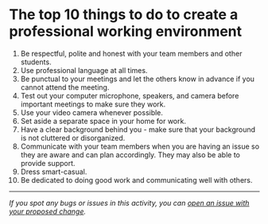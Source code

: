 # The top 10 things to do to create a professional working environment


1. Be respectful, polite and honest with your team members and other students.
2. Use professional language at all times.
3. Be punctual to your meetings and let the others know in advance if you cannot attend the meeting.
4. Test out your computer microphone, speakers, and camera before important meetings to make sure they work.
5. Use your video camera whenever possible.
6. Set aside a separate space in your home for work.
7. Have a clear background behind you - make sure that your background is not cluttered or disorganized.
8. Communicate with your team members when you are having an issue so they are aware and can plan accordingly. They may also be able to provide support.
9. Dress smart-casual.
10. Be dedicated to doing good work and communicating well with others.


------

_If you spot any bugs or issues in this activity, you can [open an issue with your proposed change](https://github.com/microverseinc/curriculum-transversal-skills/blob/main/git-github/articles/open_issue.md)._
